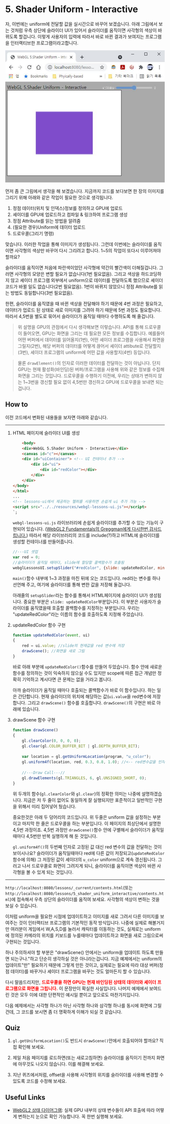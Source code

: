 # 5. Shader Uniform - Interactive

자, 이번에는 uniform에 전달할 값을 실시간으로 바꾸어 보겠습니다. 아래 그림에서 보는 것처럼 우측 상단에 슬라이더 UI가 있어서 슬라이더를 움직이면 사각형의 색상이 바뀌도록 할겁니다. 이렇게 사용자의 입력에 따라서 바로 바뀐 결과가 보여지는 프로그램을 인터랙티브한 프로그램이라고합니다.

![](../imgs/5_shader_uniform_result.JPG)

먼저 좀 큰 그림에서 생각을 해 보겠습니다. 지금까지 코드를 보다보면 한 장의 이미지를 그리기 위해 아래와 같은 작업이 필요한 것으로 생각됩니다. 

1. 정점 데이터(위치 및 인덱스)정보를 정의하고 GPU에 업로드
2. 셰이더를 GPU에 업로드하고 컴파일 & 링크하여 프로그램 생성
3. 정점 Attribute를 읽는 방법을 알려줌
4. (필요한 경우)Uniform에 데이터 업로드
5. 드로우콜(그리기 명령)

맞습니다. 이러한 작업을 통해 이미지가 생성됩니다. 그런데 이번에는 슬라이더를 움직이면 사각형의 색상만 바꾸어 다시 그리려고 합니다. 1~5의 작업이 또다시 이루어져야 할까요?

슬라이더를 움직이면 처음에 파란색이었던 사각형에 약간의 빨간색이 더해질겁니다. 그러면 사각형의 모양은 변할 필요가 없습니다(1번 필요없음). 그리고 색상을 하드코딩하지 않고 셰이더 프로그램 외부에서 uniform으로 데이터를 전달하도록 했으므로 셰이더 코드가 바뀔 일도 없습니다(2번 필요없음). 1번이 바뀌지 않았으니 정점 Attribute를 읽는 방법도 동일합니다(3번 필요없음).

한편, 슬라이더를 움직였을 때 바뀐 색상을 전달해야 하기 때문에 4번 과정은 필요하고, 데이터가 업로드 된 상태로 새로 이미지를 그려야 하기 때문에 5번 과정도 필요합니다. 따라서 4,5번을 별도로 묶어서 슬라이더가 움직일 때마다 수행하도록 해 줄겁니다.

> 위 설명을 GPU의 관점에서 다시 생각해보면 이렇습니다. API를 통해 드로우콜이 들어오면, GPU는 화면을 그리는 데 필요한 모든 정보를 수집합니다. 예를들어 어떤 버퍼에서 데이터를 읽어올지(1번), 어떤 셰이더 프로그램을 사용해서 화면을 그릴지(2번), 해당 버퍼의 데이터를 어떻게 끊어서 셰이더 attibute로 전달할지(3번), 셰이더 프로그램의 uniform에 어떤 값을 사용할지(4번) 등입니다. 

> 물론 `drawElement()`의 인자로 이러한 데이터를 전달하는 것이 아닙니다. 단지 GPU는 현재 활성화(바인딩)된 버퍼/프로그램을 사용해 위와 같은 정보를 수집해 화면을 그리는 것입니다. 드로우콜을 수행하기 이전에, 우리는 상태가 변하지 않는 1~3번을 갱신할 필요 없이 4,5번만 갱신하고 GPU에 드로우콜을 보내면 되는겁니다. 

## How to

이전 코드에서 변화된 내용들을 보자면 아래와 같습니다.

---
1. HTML 페이지에 슬라이더 UI를 생성 

    ```html
        <body>
        <div>WebGL 5.Shader Uniform - Interactive</div>
        <canvas id="c"></canvas>
        <div id="uiContainer"> <!-- UI 컨테이너 추가 -->
            <div id="ui">
                <div id="redColor"></div>
            </div>
        </div>
    </body>
    </html>
    ...
    <!-- lessons-ui에서 제공하는 헬퍼를 사용하면 손쉽게 ui 추가 가능 -->
    <script src="../../resources/webgl-lessons-ui.js"></script> 
    `;
    ```

    `webgl-lessons-ui.js` 라이브러리에 손쉽게 슬라이더를 추가할 수 있는 기능이 구현되어 있습니다. ([WebGL2 Fundamentals의 Greggman에게 다시한번 감사드립니다.](https://webgl2fundamentals.org/webgl/lessons/ko/)) 따라서 해당 라이브러리의 코드를 include(?)하고 HTML에 슬라이더를 생성할 컨테이너를 만들어줍니다.

    ```js
    //---UI 셋업
    var red = 0;
    //슬라이더가 움직일 때마다, slide에 할당할 콜백함수가 호출됨
    webglLessonsUI.setupSlider("#redColor", {slide: updateRedColor, min: 0, max: 1, step: 0.1});
    ```

    `main()`함수 내부에 1~3 과정을 마친 뒤에 오는 코드입니다. red라는 변수를 하나 선언해 주고, 여기에 슬라이더를 통해 변한 값을 저장해 둘겁니다. 
    
    아래줄의 `setupSlider`라는 함수를 통해서 HTML페이지에 슬라이더 UI가 생성됩니다. 중요한 부분은 `slide: updateRedColor`부분입니다. 이 부분은 사용자가 슬라이더를 움직였을때 호출할 콜백함수를 지정하는 부분입니다. 우리는 "updateRedColor"라는 이름의 함수를 호출하도록 지정해 주었습니다.

2. updateRedColor 함수 구현

    ```js
    function updateRedColor(event, ui)
    {
        red = ui.value; //slide의 현재값을 red 변수에 저장
        drawScene(); //화면을 새로 그림
    }
    ```

    바로 아래 부분에 `updateRedColor()`함수를 만들어 두었습니다. 함수 안에 새로운 함수를 정의하는 것이 익숙하지 않으실 수도 있지만 scope에 따른 접근 개념만 정확히 기억하고 계시다면 큰 문제는 없을 거라고 봅니다.

    아까 슬라이더가 움직일 때마다 호출되는 콜백함수가 바로 이 함수입니다. 하는 일은 간단합니다. 현재 슬라이더의 위치에 해당하는 값(`ui.value`을 red변수에 저장합니다. 그리고 `drawScene()` 함수를 호출합니다. `drawScene()`의 구현은 바로 아래에 있습니다.
    
3. drawScene 함수 구현

    ```js
    function drawScene()
    {
        gl.clearColor(0, 0, 0, 0);
        gl.clear(gl.COLOR_BUFFER_BIT | gl.DEPTH_BUFFER_BIT); 

        var location = gl.getUniformLocation(program, "u_color"); 
        gl.uniform4f(location, red, 0.3, 0.8, 1.0); //<-- red변수값을 인자로 전달
        
        //---Draw Call---//
        gl.drawElements(gl.TRIANGLES, 6, gl.UNSIGNED_SHORT, 0); 
    }
    ```

    위 두개의 함수(`gl.clearColor`와 `gl.clear`)의 정확한 의미는 나중에 설명하겠습니다. 지금은 저 두 줄이 없어도 동일하게 잘 실행되지만 표준적이고 일반적인 구현을 위해서 미리 집어넣어 뒀습니다.

    중요한것은 아래 두 덩어리의 코드입니다. 위 두줄은 uniform 값을 설정하는 부분이고 마지막 한 줄은 드로우콜을 하는 부분입니다. 이 페이지의 최상단에서 설명한 4,5번 과정이죠. 4,5번 과정만 `drawScene()`함수 안에 구별해서 슬라이더가 움직일때마다 4,5번만 반복 실행하게 해 둔 것입니다.

    `gl.uniform4f()`의 두번째 인자로 고정된 값 대신 red 변수의 값을 전달하는 것이 보이시나요? 슬라이더가 움직일때마다 red에 다른 값이 저장되고(`updateRedColor`함수에 의해) 그 저장된 값이 셰이더의 `u_color` uniform으로 계속 갱신됩니다. 그러고 나서 드로우콜로 화면이 그려지게 되니, 슬라이더를 움직이면 색상이 바뀐 사각형을 볼 수 있게 되는 것입니다.

---

`http://localhost:8080/lessons/_current/contents.html`(또는 `http://localhost:8080/lessons/5_shader_uniform_interactive/contents.html`)에 접속해서 우측 상단의 슬라이더를 움직여 보세요.  사각형의 색상이 변하는 것을 보실 수 있습니다.

이처럼 uniform을 필요한 시점에 업데이트하고 이미지를 새로 그려서 다른 이미지를 보여주는 것이 인터랙티브 프로그램의 기본적인 동작 방식입니다. 나중에 실제로 해볼거지만 여러분이 게임에서 W,A,S,D를 눌러서 캐릭터를 이동하는 것도, 실제로는 uniform에 정의된 카메라의 위치를 키보드를 누를때마다 업데이트하고 화면을 새로 그림으로써 구현되는 것입니다.

하나 주의하셔야 할 부분은 "drawScene() 안에서는 uniform을 업데이트 하도록 만들면 되는구나."하고 단순히 생각하실 것은 아니라는겁니다. 지금 예제에서는 uniform의 업데이트"만" 필요하기 때문에 그렇게 만든 것이고, 실제로는 필요에 따라 대상 버퍼(정점 데이터)를 바꾸거나 셰이더 프로그램을 바꾸는 것도 얼마든지 할 수 있습니다. 

다시 말씀드리지만, <span style="color:red">**드로우콜을 하면 GPU는 현재 바인딩된 상태의 데이터와 셰이더 프로그램으로 화면을 그립니다.**</span> 이 문장만이 확실한 사실입니다. 나머지 예제에서 보여드린 것은 모두 이에 대한 단편적인 예시일 뿐이고 앞으로도 마찬가지입니다. 

다음 예제에서는 사각형 하나가 아닌 사각형 하나와 삼각형 하나를 동시에 화면에 그릴건데, 그 코드를 보시면 좀 더 명확하게 이해가 되실 것 같습니다.

## Quiz

1. `gl.getUniformLocation()`도 반드시 `drawScene()`안에서 호출되어야 할까요? 직접 확인해 보세요.

2. 제일 처음 페이지를 로드하면(또는 새로고침하면) 슬라이더를 움직이기 전까지 화면에 아무것도 나오지 않습니다. 이를 해결해 보세요.

3. 지난 퀴즈에서처럼, offset을 사용해 사각형의 위치를 슬라이더를 사용해 변경할 수 있도록 코드를 수정해 보세요.

## Useful Links

- [WebGL2 상태 다이어그램](https://webgl2fundamentals.org/webgl/lessons/resources/webgl-state-diagram.html): 실제 GPU 내부의 상태 변수들이 API 호출에 따라 어떻게 변하는지 눈으로 확인 가능합니다. 꼭 한번 실행해 보세요.
